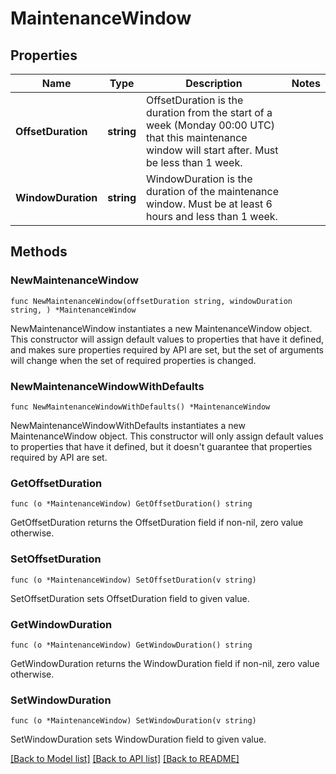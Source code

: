 # MaintenanceWindow

## Properties

Name | Type | Description | Notes
------------ | ------------- | ------------- | -------------
**OffsetDuration** | **string** | OffsetDuration is the duration from the start of a week (Monday 00:00 UTC) that this maintenance window will start after.  Must be less than 1 week. | 
**WindowDuration** | **string** | WindowDuration is the duration of the maintenance window.  Must be at least 6 hours and less than 1 week. | 

## Methods

### NewMaintenanceWindow

`func NewMaintenanceWindow(offsetDuration string, windowDuration string, ) *MaintenanceWindow`

NewMaintenanceWindow instantiates a new MaintenanceWindow object.
This constructor will assign default values to properties that have it defined,
and makes sure properties required by API are set, but the set of arguments
will change when the set of required properties is changed.

### NewMaintenanceWindowWithDefaults

`func NewMaintenanceWindowWithDefaults() *MaintenanceWindow`

NewMaintenanceWindowWithDefaults instantiates a new MaintenanceWindow object.
This constructor will only assign default values to properties that have it defined,
but it doesn't guarantee that properties required by API are set.

### GetOffsetDuration

`func (o *MaintenanceWindow) GetOffsetDuration() string`

GetOffsetDuration returns the OffsetDuration field if non-nil, zero value otherwise.

### SetOffsetDuration

`func (o *MaintenanceWindow) SetOffsetDuration(v string)`

SetOffsetDuration sets OffsetDuration field to given value.

### GetWindowDuration

`func (o *MaintenanceWindow) GetWindowDuration() string`

GetWindowDuration returns the WindowDuration field if non-nil, zero value otherwise.

### SetWindowDuration

`func (o *MaintenanceWindow) SetWindowDuration(v string)`

SetWindowDuration sets WindowDuration field to given value.


[[Back to Model list]](../README.md#documentation-for-models) [[Back to API list]](../README.md#documentation-for-api-endpoints) [[Back to README]](../README.md)


